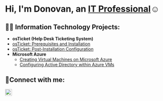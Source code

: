 <h1>Hi, I'm Donovan, an <a href="https://www.linkedin.com/in/donovan-reyes/">IT Professional</a>☺</h1>

<h2>👨‍💻 Information Technology Projects:</h2>

- <b>osTicket (Help Desk Ticketing System)</b>
-   [osTicket: Prerequisites and Installation](https://github.com/DonovanReyes/osticketing-prereqs)
  - [osTicket: Post-Installation Configuration](https://github.com/DonovanReyes/post-install-config)
- <b>Microsoft Azure</b>
  - [Creating Virtual Machines on Microsoft Azure](https://github.com/DonovanReyes/azure-virtual-machines)
  - [Configuring Active Directory within Azure VMs](https://github.com/DonovanReyes/configure-ad)

<h2>🤳Connect with me:</h2>

[<img align="left" alt="Josh | LinkedIn" width="22px" src="https://cdn.jsdelivr.net/npm/simple-icons@v3/icons/linkedin.svg" />][linkedin]

[linkedin]: https://linkedin.com/in/donovan-reyes/
